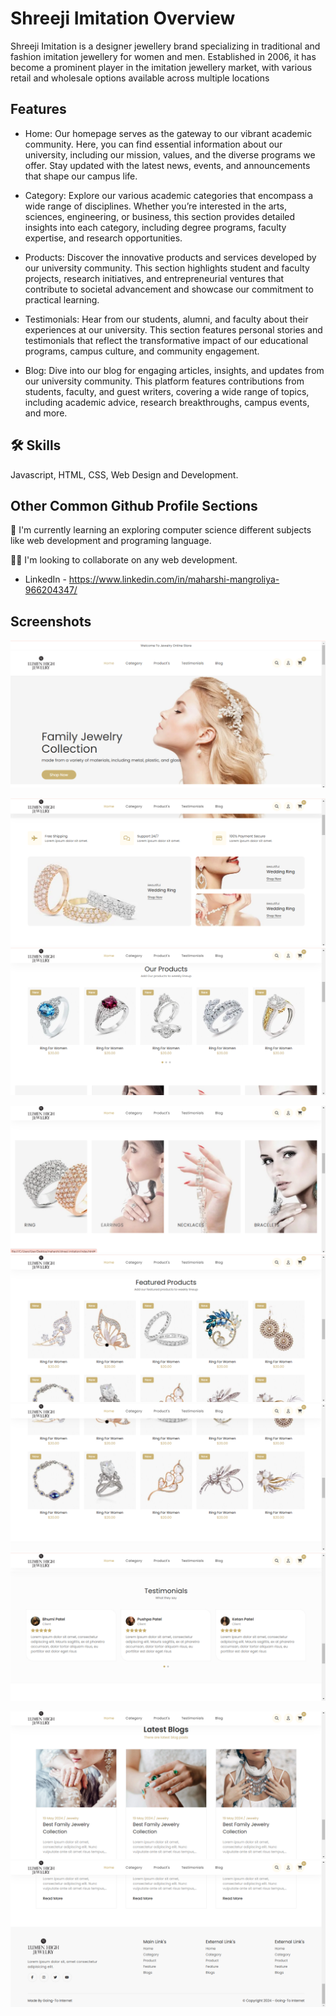 
# Shreeji Imitation Overview

Shreeji Imitation is a designer jewellery brand specializing in traditional and fashion imitation jewellery for women and men. Established in 2006, it has become a prominent player in the imitation jewellery market, with various retail and wholesale options available across multiple locations

## Features

- Home: Our homepage serves as the gateway to our vibrant academic community. Here, you can find essential information about our university, including our mission, values, and the diverse programs we offer. Stay updated with the latest news, events, and announcements that shape our campus life.

- Category: Explore our various academic categories that encompass a wide range of disciplines. Whether you’re interested in the arts, sciences, engineering, or business, this section provides detailed insights into each category, including degree programs, faculty expertise, and research opportunities.

- Products: Discover the innovative products and services developed by our university community. This section highlights student and faculty projects, research initiatives, and entrepreneurial ventures that contribute to societal advancement and showcase our commitment to practical learning.

- Testimonials: Hear from our students, alumni, and faculty about their experiences at our university. This section features personal stories and testimonials that reflect the transformative impact of our educational programs, campus culture, and community engagement.

- Blog: Dive into our blog for engaging articles, insights, and updates from our university community. This platform features contributions from students, faculty, and guest writers, covering a wide range of topics, including academic advice, research breakthroughs, campus events, and more.

## 🛠 Skills
Javascript, HTML, CSS, Web Design and Development.



## Other Common Github Profile Sections

🧠 I'm currently learning an exploring computer science different subjects like web development and programing language.

👯‍♀️ I'm looking to collaborate  on any web development.

- LinkedIn - https://www.linkedin.com/in/maharshi-mangroliya-966204347/

## Screenshots

![home page](https://github.com/maharshimangroliya/imitation_website/blob/main/screenshort/Home_page.png)

![support_page](https://github.com/maharshimangroliya/imitation_website/blob/main/screenshort/Support_page.png)
![product_page](https://github.com/maharshimangroliya/imitation_website/blob/main/screenshort/product_page.png)

![product2 page](https://github.com/maharshimangroliya/imitation_website/blob/main/screenshort/product2_page.png)
![featured product_page](https://github.com/maharshimangroliya/imitation_website/blob/main/screenshort/Featured%20Products_page.png)
![featured product2 page](https://github.com/maharshimangroliya/imitation_website/blob/main/screenshort/Featured%20Products2-page.png)
![clients_page](https://github.com/maharshimangroliya/imitation_website/blob/main/screenshort/clients_page.png)

![blog_page](https://github.com/maharshimangroliya/imitation_website/blob/main/screenshort/blog_page.png)
![footer_page](https://github.com/maharshimangroliya/imitation_website/blob/main/screenshort/footer_page.png)
